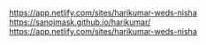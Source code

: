 https://app.netlify.com/sites/harikumar-weds-nisha 
<br>
https://sanojmask.github.io/harikumar/
<br>
https://app.netlify.com/sites/harikumar-weds-nisha
